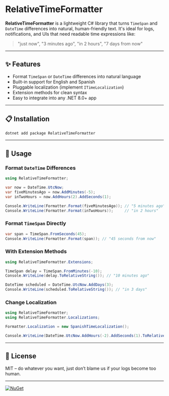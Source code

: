 # RelativeTimeFormatter

**RelativeTimeFormatter** is a lightweight C# library that turns `TimeSpan` and `DateTime` differences into natural, human-friendly text.
It's ideal for logs, notifications, and UIs that need readable time expressions like:

> "just now", "3 minutes ago", "in 2 hours", "7 days from now"

---

## ✨ Features

* Format `TimeSpan` or `DateTime` differences into natural language
* Built-in support for English and Spanish
* Pluggable localization (implement `ITimeLocalization`)
* Extension methods for clean syntax
* Easy to integrate into any .NET 8.0+ app

---

## 📋 Installation

```bash
dotnet add package RelativeTimeFormatter
```

---

## 🚀 Usage

### Format `DateTime` Differences

```csharp
using RelativeTimeFormatter;

var now = DateTime.UtcNow;
var fiveMinutesAgo = now.AddMinutes(-5);
var inTwoHours = now.AddHours(2).AddSeconds(1);

Console.WriteLine(Formatter.Format(fiveMinutesAgo)); // "5 minutes ago"
Console.WriteLine(Formatter.Format(inTwoHours));     // "in 2 hours"
```

### Format `TimeSpan` Directly

```csharp
var span = TimeSpan.FromSeconds(45);
Console.WriteLine(Formatter.Format(span)); // "45 seconds from now"
```

### With Extension Methods

```csharp
using RelativeTimeFormatter.Extensions;

TimeSpan delay = TimeSpan.FromMinutes(-10);
Console.WriteLine(delay.ToRelativeString()); // "10 minutes ago"

DateTime scheduled = DateTime.UtcNow.AddDays(3);
Console.WriteLine(scheduled.ToRelativeString()); // "in 3 days"
```

### Change Localization

```csharp
using RelativeTimeFormatter;
using RelativeTimeFormatter.Localizations;

Formatter.Localization = new SpanishTimeLocalization();

Console.WriteLine(DateTime.UtcNow.AddHours(-2).AddSeconds(1).ToRelativeString()); // "hace 2 horas"
```

---

## 📄 License

MIT – do whatever you want, just don’t blame us if your logs become too human.

---

[![NuGet](https://img.shields.io/nuget/v/RelativeTimeFormatter.svg)](https://www.nuget.org/packages/RelativeTimeFormatter)
